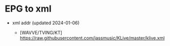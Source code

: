 # EPG to xml

* xml addr (updated 2024-01-06)

  - [WAVVE/TVING/KT]
    https://raw.githubusercontent.com/jassmusic/KLive/master/klive.xml

